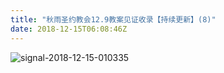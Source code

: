 ```yaml
---
title: "秋雨圣约教会12.9教案见证收录【持续更新】(8)"
date: 2018-12-15T06:08:46Z
---
```


![signal-2018-12-15-010335](https://user-images.githubusercontent.com/37917810/50039780-f2cf0200-0005-11e9-97f3-95bdb0038512.jpeg)
